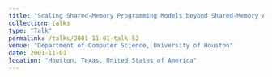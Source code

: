 ```yaml
---
title: "Scaling Shared-Memory Programming Models beyond Shared-Memory Architectures"
collection: talks
type: "Talk"
permalink: /talks/2001-11-01-talk-52
venue: "Department of Computer Science, University of Houston"
date: 2001-11-01
location: "Houston, Texas, United States of America"
---
```

